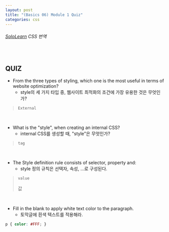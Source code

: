 ```yaml
---
layout: post
title: "(Basics 06) Module 1 Quiz"
categories: css
---
```


###### [SoloLearn](https://www.sololearn.com/) CSS 번역

<br>

## QUIZ

- From the three types of styling, which one is the most useful in terms of website optimization?
  - style의 세 가지 타입 중, 웹사이트 최적화의 조건에 가장 유용한 것은 무엇인가?

> `External`

<br>

- What is the "style", when creating an internal CSS?
  - internal CSS를 생성할 때, "style"은 무엇인가?

> `tag`

<br>

- The Style definition rule consists of selector, property and:
  - style 정의 규칙은 선택자, 속성, ...로 구성된다.

> `value`
>
> 값

<br>

- Fill in the blank to apply white text color to the paragraph.
  - 토막글에 흰색 텍스트를 적용해라.

```css
p { color: #FFF; }
```

<br>